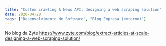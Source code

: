 ```yaml
---
title: "Custom crawling & News API: designing a web scraping solution"
date: 2020-04-28
tags: ["Desenvolvimento de Software", "Blog Empresa (externo)"]
---
```


No blog da Zyte https://www.zyte.com/blog/extract-articles-at-scale-designing-a-web-scraping-solution/